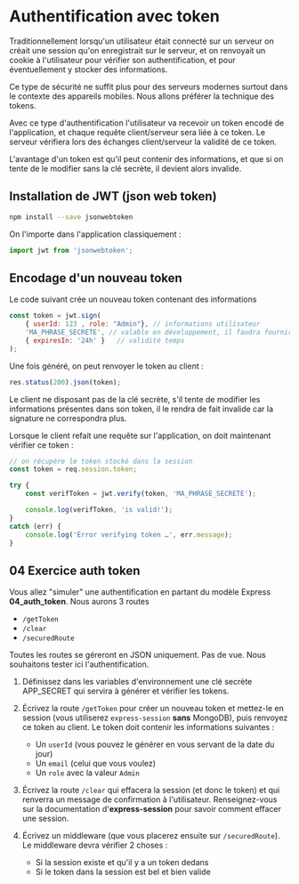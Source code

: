 # Authentification avec token

Traditionnellement lorsqu'un utilisateur était connecté sur un serveur on créait une session qu'on enregistrait sur le serveur, et on renvoyait un cookie à l'utilisateur pour vérifier son authentification, et pour éventuellement y stocker des informations.

Ce type de sécurité ne suffit plus pour des serveurs modernes surtout dans le contexte des appareils mobiles. Nous allons préférer la technique des tokens.

Avec ce type d'authentification l'utilisateur va recevoir un token encodé de l'application, et chaque requête client/serveur sera liée à ce token. Le serveur vérifiera lors des échanges client/serveur la validité de ce token.

L'avantage d'un token est qu'il peut contenir des informations, et que si on tente de le modifier sans la clé secrète, il devient alors invalide.

## Installation de JWT (json web token)

```bash
npm install --save jsonwebtoken
```

On l'importe dans l'application classiquement :

```js
import jwt from 'jsonwebtoken';
```

## Encodage d'un nouveau token

Le code suivant crée un nouveau token contenant des informations

```js
const token = jwt.sign(  
    { userId: 123 , role: "Admin"}, // informations utilisateur 
    'MA_PHRASE_SECRETE', // valable en développement, il faudra fournir lors de la production une chaîne plus longue
    { expiresIn: '24h' }   // validité temps
);
```

Une fois généré, on peut renvoyer le token au client :

```js
res.status(200).json(token);
```

Le client ne disposant pas de la clé secrète, s'il tente de modifier les informations présentes dans son token, il le rendra de fait invalide car la signature ne correspondra plus.

Lorsque le client refait une requête sur l'application, on doit maintenant vérifier ce token :

```js
// on récupère le token stocké dans la session
const token = req.session.token;

try {
    const verifToken = jwt.verify(token, 'MA_PHRASE_SECRETE');

    console.log(verifToken, 'is valid!');
}
catch (err) {
    console.log('Error verifying token …', err.message);
}
```

## 04 Exercice auth token

Vous allez "simuler" une authentification en partant du modèle Express **04_auth_token**. Nous aurons 3 routes 

- `/getToken` 
- `/clear` 
- `/securedRoute`

Toutes les routes se géreront en JSON uniquement. Pas de vue. Nous souhaitons tester ici l'authentification.

1. Définissez dans les variables d'environnement une clé secrète APP_SECRET qui servira à générer et vérifier les tokens.

2. Écrivez la route `/getToken` pour créer un nouveau token et mettez-le en session (vous utiliserez `express-session` **sans** MongoDB), puis renvoyez ce token au client.
Le token doit contenir les informations suivantes :
    - Un `userId` (vous pouvez le générer en vous servant de la date du jour)
    - Un `email` (celui que vous voulez)
    - Un `role` avec la valeur `Admin`

3. Écrivez la route `/clear` qui effacera la session (et donc le token) et qui renverra un message de confirmation à l'utilisateur. Renseignez-vous sur la documentation d'**express-session** pour savoir comment effacer une session.

4. Écrivez un middleware (que vous placerez ensuite sur `/securedRoute`). Le middleware devra vérifier 2 choses :
    - Si la session existe et qu'il y a un token dedans
    - Si le token dans la session est bel et bien valide
